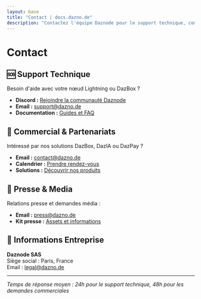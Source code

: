 ```yaml
---
layout: base
title: "Contact | docs.dazno.de"
description: "Contactez l'équipe Daznode pour le support technique, commercial et partenariats"
---
```


# Contact

## 🆘 Support Technique

Besoin d'aide avec votre nœud Lightning ou DazBox ?

- **Discord :** [Rejoindre la communauté Daznode](https://discord.gg/daznode)
- **Email :** support@dazno.de
- **Documentation :** [Guides et FAQ](/dazbox/faq/)

## 💼 Commercial & Partenariats

Intéressé par nos solutions DazBox, DazIA ou DazPay ?

- **Email :** contact@dazno.de
- **Calendrier :** [Prendre rendez-vous](https://cal.com/daznode)
- **Solutions :** [Découvrir nos produits](/solutions/)

## 📰 Presse & Media

Relations presse et demandes média :

- **Email :** press@dazno.de
- **Kit presse :** [Assets et informations](https://press.dazno.de)

## 🏢 Informations Entreprise

**Daznode SAS**  
Siège social : Paris, France  
Email : legal@dazno.de

---

*Temps de réponse moyen : 24h pour le support technique, 48h pour les demandes commerciales*
